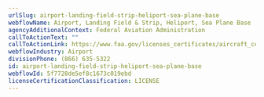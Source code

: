 ```yaml
---
urlSlug: airport-landing-field-strip-heliport-sea-plane-base
webflowName: Airport, Landing Field & Strip, Heliport, Sea Plane Base
agencyAdditionalContext: Federal Aviation Administration
callToActionText: ""
callToActionLink: https://www.faa.gov/licenses_certificates/aircraft_certification
webflowIndustry: Airport
divisionPhone: (866) 635-5322
id: airport-landing-field-strip-heliport-sea-plane-base
webflowId: 5f7728de5ef8c1673c019ebd
licenseCertificationClassification: LICENSE
---
```

